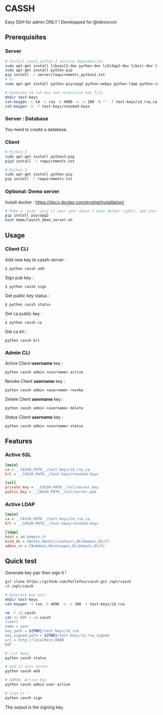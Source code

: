 # CASSH

Easy SSH for admin ONLY !
Developped for @leboncoin

## Prerequisites

### Server

```bash
# Install cassh python 2 service dependencies
sudo apt-get install libsasl2-dev python-dev libldap2-dev libssl-dev libpq-dev
sudo apt-get install python-pip
pip install -r server/requirements_python2.txt
# or
sudo apt-get install python-psycopg2 python-webpy python-ldap python-configparser python-requests python-openssl

# Generate CA ssh key and revocation key file
mkdir test-keys
ssh-keygen -C CA -t rsa -b 4096 -o -a 100 -N "" -f test-keys/id_rsa_ca # without passphrase
ssh-keygen -k -f test-keys/revoked-keys
```

### Server : Database

You need to create a database.

### Client

```bash
# Python 3
sudo apt-get install python3-pip
pip3 install -r requirements.txt

# Python 2
sudo apt-get install python-pip
pip install -r requirements.txt
```


### Optional: Demo server

Install docker : https://docs.docker.com/engine/installation/


```bash
# Make a 'sudo' only if your user doesn't have docker rights, add your user into docker group
pip install psycopg2
bash demo/launch_demo_server.sh
```

## Usage

### Client CLI

Add new key to cassh-server :
```
$ python cassh add
```

Sign pub key :
```
$ python cassh sign
```

Get public key status :
```
$ python cassh status
```

Get ca public key :
```
$ python cassh ca
```

Get ca krl :
```
python cassh krl
```

### Admin CLI

Active Client **username** key :
```
python cassh admin <username> active
```

Revoke Client **username** key :
```
python cassh admin <username> revoke
```

Delete Client **username** key :
```
python cassh admin <username> delete
```

Status Client **username** key :
```
python cassh admin <username> status
```


## Features

### Active SSL
```ini
[main]
ca = __CASSH_PATH__/test-keys/id_rsa_ca
krl = __CASSH_PATH__/test-keys/revoked-keys

[ssl]
private_key = __CASSH_PATH__/ssl/server.key
public_key = __CASSH_PATH__/ssl/server.pem
```

### Active LDAP
```ini
[main]
ca = __CASSH_PATH__/test-keys/id_rsa_ca
krl = __CASSH_PATH__/test-keys/revoked-keys

[ldap]
host = ad.domain.fr
bind_dn = CN=%%s,OU=Utilisateurs,DC=Domain,DC=fr
admin_cn = CN=Admin,OU=Groupes,DC=Domain,DC=fr
```


## Quick test

Generate key pair then sign it !

```bash
git clone https://github.com/Petlefeu/cassh.git /opt/cassh
cd /opt/cassh

# Generate key pair
mkdir test-keys
ssh-keygen -t rsa -b 4096 -o -a 100 -f test-keys/id_rsa

rm -f ~/.cassh
cat << EOF > ~/.cassh
[user]
name = user
key_path = ${PWD}/test-keys/id_rsa
key_signed_path = ${PWD}/test-keys/id_rsa_signed
url = http://localhost:8080
EOF

# List keys
python cassh status

# Add it into server
python cassh add

# ADMIN: Active key
python cassh admin user active

# Sign it !
python cassh sign
```
The output is the signing key.
